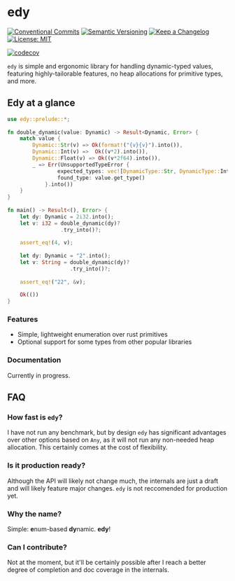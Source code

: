 # edy
[![Conventional Commits](https://img.shields.io/badge/Conventional%20Commits-1.0.0-%23FE5196?logo=conventionalcommits&logoColor=white)](https://conventionalcommits.org)
[![Semantic Versioning](https://img.shields.io/badge/Semantic%20Versioning-2.0.0-%234c79c0?logo=semver&logoColor=white)](https://semver.com)
[![Keep a Changelog](https://img.shields.io/badge/Keep%20a%20Changelog-1.1.0-%23e5534b?logo=keepachangelog&logoColor=white)](https://keepachangelog.com/en/1.1.0/)
[![License: MIT](https://img.shields.io/badge/License-MIT-yellow.svg)](https://opensource.org/licenses/MIT)

[![codecov](https://codecov.io/gh/snowstorm-alfredosalata/edy/graph/badge.svg?token=EMTCQB3ANX)](https://codecov.io/gh/snowstorm-alfredosalata/edy)

`edy` is simple and ergonomic library for handling dynamic-typed values, featuring highly-tailorable features, no heap allocations for primitive types, and more.

## Edy at a glance
```rust
use edy::prelude::*;
 
fn double_dynamic(value: Dynamic) -> Result<Dynamic, Error> {
    match value {
        Dynamic::Str(v) => Ok(format!("{v}{v}").into()),
        Dynamic::Int(v) =>  Ok((v*2).into()),
        Dynamic::Float(v) => Ok((v*2f64).into()),
        _ => Err(UnsupportedTypeError { 
                expected_types: vec![DynamicType::Str, DynamicType::Int, DynamicType::Float], 
                found_type: value.get_type() 
            }.into())
    }
}
 
fn main() -> Result<(), Error> {
    let dy: Dynamic = 2i32.into();
    let v: i32 = double_dynamic(dy)?
                 .try_into()?;
 
    assert_eq!(4, v);
 
    let dy: Dynamic = "2".into();
    let v: String = double_dynamic(dy)?
                    .try_into()?;
 
    assert_eq!("22", &v);
 
    Ok(())
}
```

### Features
- Simple, lightweight enumeration over rust primitives
- Optional support for some types from other popular libraries

### Documentation
Currently in progress.

## FAQ
### How fast is `edy`?
I have not run any benchmark, but by design `edy` has significant advantages over other options based on `Any`, as it will not run any non-needed heap allocation. 
This certainly comes at the cost of flexibility.

### Is it production ready?
Although the API will likely not change much, the internals are just a draft and will likely feature major changes. `edy` is not reccomended for production yet. 

### Why the name?
Simple: **e**num-based **dy**namic. **edy**!

### Can I contribute?
Not at the moment, but it'll be certainly possible after I reach a better degree of completion and doc coverage in the internals.
